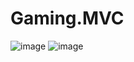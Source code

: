 # Gaming.MVC
![image](https://github.com/jamshid-net/Gaming.MVC/assets/39515083/1e01356e-2ba5-4b81-b1ef-d39fc1ece8b7)
![image](https://github.com/jamshid-net/Gaming.MVC/assets/39515083/f262324f-21e8-4111-9603-ac07fc46175d)
